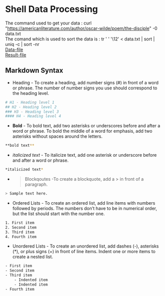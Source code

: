 # Shell Data Processing 
The command used to get your data : curl "https://americanliterature.com/author/oscar-wilde/poem/the-disciple" -0 data.txt
<br>
The comand which is used to sort the data is : tr ' ' '\12' < data.txt | sort | uniq -c | sort -nr
<br>
[Data-file](https://github.com/suma-gitrep/shell-data-processing/blob/master/data.txt)
<br>
[Result-file](https://github.com/suma-gitrep/shell-data-processing/blob/master/result.txt)

## Markdown Syntax

- Heading - To create a heading, add number signs (#) in front of a word or phrase. The number of number signs you use should correspond to the heading level.


```Bash
# H1 - Heading level 1
## H2 - Heading level 2
### H3 - Heading level 3
#### H4 - Heading level 4

```
- **Bold** - To bold text, add two asterisks or underscores before and after a word or phrase. To bold the middle of a word for emphasis, add two asterisks without spaces around the letters.

```Bash 
**bold text**
```
- *italicized text* - To italicize text, add one asterisk or underscore before and after a word or phrase. 
```Bash
*italicized text*
```
- > Blockqoutes -To create a blockquote, add a > in front of a paragraph.
```Bash
> Sample text here.
```
- Ordered Lists - To create an ordered list, add line items with numbers followed by periods. The numbers don’t have to be in numerical order, but the list should start with the number one.
```Bash
1. First item
2. Second item
3. Third item
4. Fourth item
```
- Unordered Lists - To create an unordered list, add dashes (-), asterisks (*), or plus signs (+) in front of line items. Indent one or more items to create a nested list.
```Bash
- First item
- Second item
- Third item
    - Indented item
    - Indented item
- Fourth item
```
